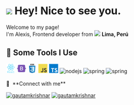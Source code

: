 <h1><img src="https://emojis.slackmojis.com/emojis/images/1531849430/4246/blob-sunglasses.gif?1531849430" width="30"/> Hey! Nice to see you.</h1>
<p>Welcome to my page! </br> I'm Alexis, Frontend developer from <img src="https://cdn-icons-png.flaticon.com/512/197/197563.png" width="13"/> <b>Lima, Perú</b></p>
<h2>🚀 Some Tools I Use</h2>
<div display='flex'>
  <img src="https://raw.githubusercontent.com/devicons/devicon/master/icons/react/react-original-wordmark.svg" alt="react" width="25" height="25" />
  <img src="https://raw.githubusercontent.com/devicons/devicon/master/icons/bootstrap/bootstrap-plain.svg" alt="bootstrap" width="25" height="25" />
  <img src="https://raw.githubusercontent.com/devicons/devicon/master/icons/css3/css3-original-wordmark.svg" alt="css3" width="25" height="25" />
  <img src="https://raw.githubusercontent.com/devicons/devicon/master/icons/javascript/javascript-original.svg" alt="javascript" width="25" height="25" />
  <img src="https://raw.githubusercontent.com/devicons/devicon/master/icons/typescript/typescript-original.svg" alt="typescript" width="25" height="25" />
  <img src="https://icongr.am/devicon/nodejs-original.svg?size=128&color=currentColor" alt="nodejs" width="25" height="25" />
  <img src="https://icongr.am/devicon/html5-original.svg?size=128&color=currentColor" alt="spring" width="25" height="25" />
  <img src="https://icongr.am/devicon/git-original.svg?size=128&color=currentColor" alt="spring" width="25" height="25" />
</div>
<br/>
<div>
  🔗 &nbsp;**Connect with me**
  <p align="left">
  <a href="https://twitter.com/AlexisC47558826?t=lnR_OzuEApBldS9PuvM--g&s=09" target="blank"><img align="center" src="https://raw.githubusercontent.com/rahuldkjain/github-profile-readme-generator/master/src/images/icons/Social/twitter.svg" alt="gautamkrishnar" height="30" width="40" /></a>
  <a href="https://www.linkedin.com/in/alexiscampomanes/" target="blank"><img align="center" src="https://raw.githubusercontent.com/rahuldkjain/github-profile-readme-generator/master/src/images/icons/Social/linked-in-alt.svg" alt="gautamkrishnar" height="30" width="40" />
</div>  
<br><br>
    

